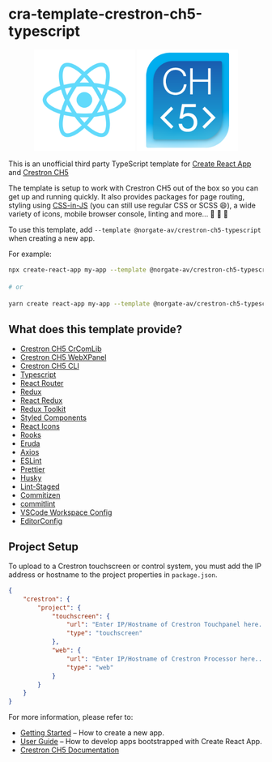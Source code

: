 # cra-template-crestron-ch5-typescript

<div align="center">
	<img src="./template/src/logo.svg" alt="react-logo" width="200" />
	<img src="./template/src/assets/crestron-ch5-logo.png" alt="ch5-logo" width="200" />
</div>

This is an unofficial third party TypeScript template for [Create React App](https://github.com/facebook/create-react-app) and [Crestron CH5](https://www.npmjs.com/package/@crestron/ch5-crcomlib)

The template is setup to work with Crestron CH5 out of the box so you can get up and running quickly. It also provides packages for page routing, styling using [CSS-in-JS](https://en.wikipedia.org/wiki/CSS-in-JS) (you can still use regular CSS or SCSS 😄), a wide variety of icons, mobile browser console, linting and more... 🚀 🚀 🚀

To use this template, add `--template @norgate-av/crestron-ch5-typescript` when creating a new app.

For example:

```sh
npx create-react-app my-app --template @norgate-av/crestron-ch5-typescript

# or

yarn create react-app my-app --template @norgate-av/crestron-ch5-typescript
```

## What does this template provide?

-   [Crestron CH5 CrComLib](https://www.npmjs.com/package/@crestron/ch5-crcomlib)
-   [Crestron CH5 WebXPanel](https://www.npmjs.com/package/@crestron/ch5-webxpanel)
-   [Crestron CH5 CLI](https://www.npmjs.com/package/@crestron/ch5-utilities-cli)
-   [Typescript](https://www.typescriptlang.org/)
-   [React Router](https://reactrouterdotcom.fly.dev/)
-   [Redux](https://redux.js.org/)
-   [React Redux](https://react-redux.js.org/)
-   [Redux Toolkit](https://redux-toolkit.js.org/)
-   [Styled Components](https://styled-components.com/)
-   [React Icons](https://react-icons.github.io/react-icons/)
-   [Rooks](https://react-hooks.org/)
-   [Eruda](https://eruda.liriliri.io/)
-   [Axios](https://axios-http.com/)
-   [ESLint](https://eslint.org/)
-   [Prettier](https://prettier.io/)
-   [Husky](https://typicode.github.io/husky/#/)
-   [Lint-Staged](https://github.com/okonet/lint-staged)
-   [Commitizen](https://commitizen-tools.github.io/commitizen/)
-   [commitlint](https://commitlint.js.org/#/)
-   [VSCode Workspace Config](https://code.visualstudio.com/docs/getstarted/settings#_workspace-settings)
-   [EditorConfig](https://editorconfig.org/)

## Project Setup

To upload to a Crestron touchscreen or control system, you must add the IP address or hostname to the project properties in `package.json`.

```json
{
	"crestron": {
		"project": {
			"touchscreen": {
				"url": "Enter IP/Hostname of Crestron Touchpanel here...",
				"type": "touchscreen"
			},
			"web": {
				"url": "Enter IP/Hostname of Crestron Processor here...",
				"type": "web"
			}
		}
	}
}
```

For more information, please refer to:

-   [Getting Started](https://create-react-app.dev/docs/getting-started) – How to create a new app.
-   [User Guide](https://create-react-app.dev) – How to develop apps bootstrapped with Create React App.
-   [Crestron CH5 Documentation](https://sdkcon78221.crestron.com/sdk/Crestron_HTML5UI/Content/Topics/Home.htm)
